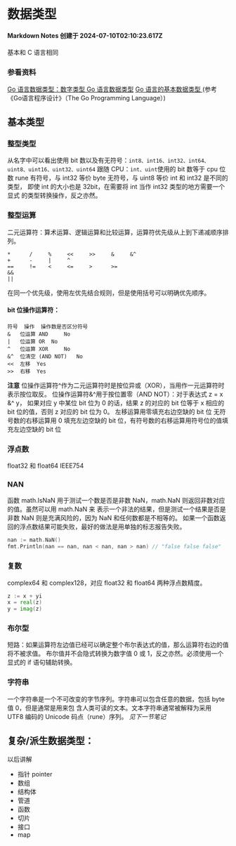 # 数据类型

#### Markdown Notes 创建于 2024-07-10T02:10:23.617Z

基本和 C 语言相同

### 参看资料

[Go 语言数据类型：数字类型 ](https://learnku.com/go/wikis/61113)
[Go 语言数据类型](https://www.runoob.com/go/go-data-types.html)
[Go 语言的基本数据类型 ](https://studygolang.com/articles/8276)(参考《Go语言程序设计》（The Go Programming Language）)

## 基本类型

### 整型类型

从名字中可以看出使用 bit 数以及有无符号：`int8、int16、int32、int64、uint8、uint16、uint32、uint64`
跟随 CPU：`int、uint`使用的 bit 数等于 cpu 位数
rune 有符号，与 int32 等价
byte 无符号，与 uint8 等价
int 和 int32 是不同的类型， 即使 int 的大小也是 32bit，在需要将 int 当作 int32 类型的地方需要一个显式 的类型转换操作，反之亦然。

### 整型运算

二元运算符：算术运算、逻辑运算和比较运算，运算符优先级从上到下递减顺序排列。

```
*      /     %     <<     >>     &     &^
+      -     |     ^
==     !=    <     <=     >      >=
&&
||
```

在同一个优先级，使用左优先结合规则，但是使用括号可以明确优先顺序。

#### bit 位操作运算符：

```
符号	操作	操作数是否区分符号
& 	位运算 AND 	No
| 	位运算 OR 	No
^ 	位运算 XOR 	No
&^ 	位清空 (AND NOT) 	No
<< 	左移 	Yes
>> 	右移 	Yes
```

**注意** 位操作运算符^作为二元运算符时是按位异或（XOR），当用作一元运算符时表示按位取反。
位操作运算符&^用于按位置零（AND NOT）：对于表达式 z = x &^ y， 如果对应 y 中某位 bit 位为 0 的话，结果 z 的对应的 bit 位等于 x 相应的 bit 位的值，否则 z 对应的 bit 位为 0。
左移运算用零填充右边空缺的 bit 位
无符号数的右移运算用 0 填充左边空缺的 bit 位，有符号数的右移运算用符号位的值填充左边空缺的 bit 位

### 浮点数

float32 和 float64
IEEE754

### NAN

函数 math.IsNaN 用于测试一个数是否是非数 NaN，math.NaN 则返回非数对应的值。虽然可以用 math.NaN 来 表示一个非法的结果，但是测试一个结果是否是非数 NaN 则是充满风险的，因为 NaN 和任何数都是不相等的。 如果一个函数返回的浮点数结果可能失败，最好的做法是用单独的标志报告失败。

```go
nan := math.NaN()
fmt.Println(nan == nan, nan < nan, nan > nan) // "false false false"
```

### 复数

complex64 和 complex128，对应 float32 和 float64 两种浮点数精度。

```go
z := x + yi
x = real(z)
y = imag(z)
```

### 布尔型

短路：如果运算符左边值已经可以确定整个布尔表达式的值，那么运算符右边的值将不被求值。
布尔值并不会隐式转换为数字值 0 或 1，反之亦然。必须使用一个显式的 if 语句辅助转换。

### 字符串

一个字符串是一个不可改变的字节序列。字符串可以包含任意的数据，包括 byte 值 0，但是通常是用来包 含人类可读的文本。文本字符串通常被解释为采用 UTF8 编码的 Unicode 码点（rune）序列。
_见下一节笔记_

## 复杂/派生数据类型：

以后讲解

-   指针 pointer
-   数组
-   结构体
-   管道
-   函数
-   切片
-   接口
-   map
